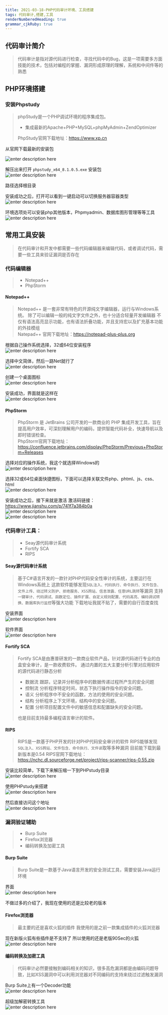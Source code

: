 ```yaml
---
title: 2021-03-18-PHP代码审计环境、工具搭建 
tags: 代码审计,搭建,工具
renderNumberedHeading: true
grammar_cjkRuby: true
---
```


## 代码审计简介
> 代码审计是指对源代码进行检查，寻找代码中的Bug，这是一项需要多方面技能的技术，包括对编程的掌握、漏洞形成原理的理解，系统和中间件等的熟悉

## PHP环境搭建

### 安装Phpstudy
>phpStudy是一个PHP调试环境的程序集成包。
> - 集成最新的Apache+PHP+MySQL+phpMyAdmin+ZendOptimizer
> 
> PhpStudy官网下载地址：https://www.xp.cn

从官网下载最新的安装包

![enter description here](https://raw.githubusercontent.com/MrHatSec/MrHatSec.github.io/assets/MrHat/1607269863930.png)

解压出来打开 `phpstudy_x64_8.1.0.5.exe` 安装包<br>
![enter description here](https://raw.githubusercontent.com/MrHatSec/MrHatSec.github.io/assets/MrHat/1607270117554.png)

路径选择根目录

安装成功之后，打开可以看到一键启动可以切换服务器容器类型<br>
![enter description here](https://raw.githubusercontent.com/MrHatSec/MrHatSec.github.io/assets/MrHat/1607271229699.png)

环境选项处可以安装php其他版本，Phpmyadmin、数据库图形管理等等工具<br>
![enter description here](https://raw.githubusercontent.com/MrHatSec/MrHatSec.github.io/assets/MrHat/1607271426447.png)


## 常用工具安装
> 在代码审计和开发中都需要一些代码编辑器来编辑代码，或者调试代码，需要一些工具来验证漏洞是否存在


### 代码编辑器
>  - Notepad++
>  - PhpStorm


#### Notepad++
> Notepad++ 是一套非常有特色的开源纯文字编辑器，运行与Windows系统。
> 除了可以编辑一般的纯文字文件之外，也十分适合轻量开发编辑器
> 不仅有语法高亮显示功能，也有语法折叠功能，并且支持宏以及扩充基本功能的外挂模组 <br>
>Natepad++ 官网下载地址：https://notepad-plus-plus.org

根据自己操作系统选择，32或64位安装程序<br>
![enter description here](https://raw.githubusercontent.com/MrHatSec/MrHatSec.github.io/assets/MrHat/1607273934192.png)

选择中文简体，然后一路Net就行了<br>
![enter description here](https://raw.githubusercontent.com/MrHatSec/MrHatSec.github.io/assets/MrHat/1607274157701.png)

创建一个桌面图标<br>
![enter description here](https://raw.githubusercontent.com/MrHatSec/MrHatSec.github.io/assets/MrHat/1607274209886.png)

安装成功，界面就是这样在<br>
![enter description here](https://raw.githubusercontent.com/MrHatSec/MrHatSec.github.io/assets/MrHat/1607274507840.png)

#### PhpStorm
> PhpStorm 是 JetBrains 公司开发的一款商业的 PHP 集成开发工具，旨在提高用户效率，可深刻理解用户的编码，提供智能代码补全，快速导航以及即时错误检查。<br>
> PhpStorm官网下载地址：
> https://confluence.jetbrains.com/display/PhpStorm/Previous+PhpStorm+Releases

选择对应的操作系统，我这个就选择Windows的<br>
![enter description here](https://raw.githubusercontent.com/MrHatSec/MrHatSec.github.io/assets/MrHat/1607274978357.png)

选择32或64位桌面快捷图标，下面可以选择关联文件php、phtml、js、css、html<br>
![enter description here](https://raw.githubusercontent.com/MrHatSec/MrHatSec.github.io/assets/MrHat/1607275561203.png)

安装成功之后，接下来就是激活
激活码链接：https://www.jianshu.com/p/741f7a384b0a<br>
![enter description here](https://raw.githubusercontent.com/MrHatSec/MrHatSec.github.io/assets/MrHat/1607276214466.png)
<br>
![enter description here](https://raw.githubusercontent.com/MrHatSec/MrHatSec.github.io/assets/MrHat/1607276257686.png)

### 代码审计工具：
> - Seay源代码审计系统
> -  Fortify SCA
> - RIPS


#### Seay源代码审计系统
> 基于C#语言开发的一款针对PHP代码安全性审计的系统，主要运行在Windows系统上
> 这款软件能够发现`SQL注入、代码执行、命令执行、文件包含、文件上传、绕过转义防护、拒绝服务、XSS跨站、信息泄露、任意URL跳转`等漏洞
> 支持`一键审计、代码调试、函数定位、插件扩展、自定义规则配置、代码高亮、编码调试转换、数据库执行监控`等强大功能
> 下载地址我就不贴了，需要的自行百度查找

安装界面<br>
![enter description here](https://raw.githubusercontent.com/MrHatSec/MrHatSec.github.io/assets/MrHat/1607276895952.png)

软件界面<br>
![enter description here](https://raw.githubusercontent.com/MrHatSec/MrHatSec.github.io/assets/MrHat/1607276936473.png)

#### Fortify SCA
> Fortify SCA是由惠普研发的一款商业软件产品，针对源代码进行专业的白盒安全审计，是一款收费软件。
> 通过内置的五大主要分析引擎对应用软件的源代码进行静态分析
> - 数据流
>  跟踪，记录并分析程序中的数据传递过程所产生的安全问题
> - 控制流
> 分析程序特定时间，状态下执行操作指令的安全问题。
> - 语义
> 分析程序中不安全的函数，方法的使用的安全问题。
> - 结构
> 分析程序上下文环境，结构中的安全问题。
> - 配置
> 分析项目配置文件中的敏感信息和配置缺失的安全问题。
>
>也是目前支持最多编程语言审计的软件。

#### RIPS
> RIPS是一款基于PHP开发的针对PHP代码安全审计的软件
> RIPS能够发现`SQL注入、XSS跨站、文件包含、命令执行、文件读`取等多种漏洞
> 目前能下载到最新版本是0.54
> RIPS官网下载地址：https://nchc.dl.sourceforge.net/project/rips-scanner/rips-0.55.zip

安装比较简单，下载下来解压缩一下到PHPstudy目录<br>
![enter description here](https://raw.githubusercontent.com/MrHatSec/MrHatSec.github.io/assets/MrHat/1607278364460.png)

使用PHPstudy来搭建<br>
![enter description here](https://raw.githubusercontent.com/MrHatSec/MrHatSec.github.io/assets/MrHat/1607278604852.png)

然后直接访问这个地址<br>
![enter description here](https://raw.githubusercontent.com/MrHatSec/MrHatSec.github.io/assets/MrHat/1607278429229.png)


### 漏洞验证辅助
>  - Burp Suite
> - Firefox浏览器
> - 编码转换及加密工具

#### Burp Suite
> Burp Suite是一款基于Java语言开发的安全测试工具，需要安装Java运行环境


界面<br>
![enter description here](https://raw.githubusercontent.com/MrHatSec/MrHatSec.github.io/assets/MrHat/1607278889625.png)

不做过多的介绍了，我现在使用的还是比较老的版本

#### Firefox浏览器
> 最主要的还是喜欢火狐的插件
> 我使用的是之前一款集成插件的火狐浏览器


现在新版火狐有些插件是不支持了
所以使用的还是老版90Sec的火狐<br>
![enter description here](https://raw.githubusercontent.com/MrHatSec/MrHatSec.github.io/assets/MrHat/1607279109892.png)

#### 编码转换及加密工具
> 代码审计必然要接触到编码相关的知识，很多高危漏洞都是由编码问题导致，比如XSS漏洞中可以利用浏览器对不同编码的支持来绕过过滤触发漏洞

Burp Suite上有一个Decoder功能<br>
![enter description here](https://raw.githubusercontent.com/MrHatSec/MrHatSec.github.io/assets/MrHat/1607279669321.png)

超级加解密转换工具<br>
![enter description here](https://raw.githubusercontent.com/MrHatSec/MrHatSec.github.io/assets/MrHat/1607279926979.png)

